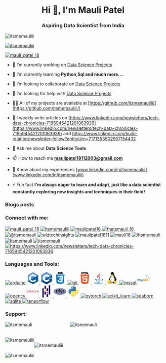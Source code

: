 <h1 align="center">Hi 👋, I'm Mauli Patel</h1>
<h3 align="center">Aspiring Data Scientist from India</h3>

<p align="left"> <img src="https://komarev.com/ghpvc/?username=itsmemauliii&label=Profile%20views&color=0e75b6&style=flat" alt="itsmemauliii" /> </p>

<p align="left"> <a href="https://github.com/ryo-ma/github-profile-trophy"><img src="https://github-profile-trophy.vercel.app/?username=itsmemauliii" alt="itsmemauliii" /></a> </p>

<p align="left"> <a href="https://twitter.com/mauli_patel_18" target="blank"><img src="https://img.shields.io/twitter/follow/mauli_patel_18?logo=twitter&style=for-the-badge" alt="mauli_patel_18" /></a> </p>

- 🔭 I’m currently working on [Data Science Projects](https://github.com/itsmemauliii/Data-Science-Projects)

- 🌱 I’m currently learning **Python,Sql and much more....**

- 👯 I’m looking to collaborate on [Data Science Projects](https://github.com/itsmemauliii/Data-Science-Projects)

- 🤝 I’m looking for help with [Data Science Projects](https://github.com/itsmemauliii/Data-Science-Projects)

- 👨‍💻 All of my projects are available at [https://github.com/itsmemauliii/](https://github.com/itsmemauliii/)

- 📝 I weekly write articles on [https://www.linkedin.com/newsletters/tech-data-chronicles-7165945421201063936](https://www.linkedin.com/newsletters/tech-data-chronicles-7165945421201063936) and  https://www.linkedin.com/build-relation/newsletter-follow?entityUrn=7171353502907154432
  
- 💬 Ask me about **Data Science Tools**

- 📫 How to reach me **maulipatel18112003@gmail.com**

- 📄 Know about my experiences [www.linkedin.com/in/itsmemauliii](www.linkedin.com/in/itsmemauliii)

- ⚡ Fun fact **I'm always eager to learn and adapt, just like a data scientist constantly exploring new insights and techniques in their field!**

### Blogs posts
<!-- BLOG-POST-LIST:START -->
<!-- BLOG-POST-LIST:END -->

<h3 align="left">Connect with me:</h3>
<p align="left">
<a href="https://twitter.com/mauli_patel_18" target="blank"><img align="center" src="https://raw.githubusercontent.com/rahuldkjain/github-profile-readme-generator/master/src/images/icons/Social/twitter.svg" alt="mauli_patel_18" height="30" width="40" /></a>
<a href="https://linkedin.com/in/itsmemauliii" target="blank"><img align="center" src="https://raw.githubusercontent.com/rahuldkjain/github-profile-readme-generator/master/src/images/icons/Social/linked-in-alt.svg" alt="itsmemauliii" height="30" width="40" /></a>
<a href="https://kaggle.com/maulipatel18" target="blank"><img align="center" src="https://raw.githubusercontent.com/rahuldkjain/github-profile-readme-generator/master/src/images/icons/Social/kaggle.svg" alt="maulipatel18" height="30" width="40" /></a>
<a href="https://instagram.com/future_data_sci_18" target="blank"><img align="center" src="https://raw.githubusercontent.com/rahuldkjain/github-profile-readme-generator/master/src/images/icons/Social/instagram.svg" alt="thatsmauli_18" height="30" width="40" /></a>
<a href="https://medium.com/@itsmemauli" target="blank"><img align="center" src="https://raw.githubusercontent.com/rahuldkjain/github-profile-readme-generator/master/src/images/icons/Social/medium.svg" alt="@itsmemauli" height="30" width="40" /></a>
<a href="https://www.youtube.com/c/wiztechinsights" target="blank"><img align="center" src="https://raw.githubusercontent.com/rahuldkjain/github-profile-readme-generator/master/src/images/icons/Social/youtube.svg" alt="wiztechinsights" height="30" width="40" /></a>
<a href="https://www.codechef.com/users/maulipatel1811" target="blank"><img align="center" src="https://cdn.jsdelivr.net/npm/simple-icons@3.1.0/icons/codechef.svg" alt="maulipatel1811" height="30" width="40" /></a>
<a href="https://www.hackerrank.com/mauli18" target="blank"><img align="center" src="https://raw.githubusercontent.com/rahuldkjain/github-profile-readme-generator/master/src/images/icons/Social/hackerrank.svg" alt="mauli18" height="30" width="40" /></a>
<a href="https://www.leetcode.com//itsmemauli" target="blank"><img align="center" src="https://raw.githubusercontent.com/rahuldkjain/github-profile-readme-generator/master/src/images/icons/Social/leet-code.svg" alt="/itsmemauli" height="30" width="40" /></a>
<a href="https://www.hackerearth.com/itsmemauli" target="blank"><img align="center" src="https://raw.githubusercontent.com/rahuldkjain/github-profile-readme-generator/master/src/images/icons/Social/hackerearth.svg" alt="itsmemauli" height="30" width="40" /></a>
<a href="https://auth.geeksforgeeks.org/user/itsmemauli" target="blank"><img align="center" src="https://raw.githubusercontent.com/rahuldkjain/github-profile-readme-generator/master/src/images/icons/Social/geeks-for-geeks.svg" alt="itsmemauli" height="30" width="40" /></a>
<a href="/https://www.linkedin.com/newsletters/tech-data-chronicles-7165945421201063936" target="blank"><img align="center" src="https://raw.githubusercontent.com/rahuldkjain/github-profile-readme-generator/master/src/images/icons/Social/rss.svg" alt="https://www.linkedin.com/newsletters/tech-data-chronicles-7165945421201063936" height="30" width="40" /></a>
</p>

<h3 align="left">Languages and Tools:</h3>
<p align="left"> <a href="https://www.arduino.cc/" target="_blank" rel="noreferrer"> <img src="https://cdn.worldvectorlogo.com/logos/arduino-1.svg" alt="arduino" width="40" height="40"/> </a> <a href="https://www.cprogramming.com/" target="_blank" rel="noreferrer"> <img src="https://raw.githubusercontent.com/devicons/devicon/master/icons/c/c-original.svg" alt="c" width="40" height="40"/> </a> <a href="https://www.w3schools.com/cpp/" target="_blank" rel="noreferrer"> <img src="https://raw.githubusercontent.com/devicons/devicon/master/icons/cplusplus/cplusplus-original.svg" alt="cplusplus" width="40" height="40"/> </a> <a href="https://www.w3schools.com/css/" target="_blank" rel="noreferrer"> <img src="https://raw.githubusercontent.com/devicons/devicon/master/icons/css3/css3-original-wordmark.svg" alt="css3" width="40" height="40"/> </a> <a href="https://git-scm.com/" target="_blank" rel="noreferrer"> <img src="https://www.vectorlogo.zone/logos/git-scm/git-scm-icon.svg" alt="git" width="40" height="40"/> </a> <a href="https://www.w3.org/html/" target="_blank" rel="noreferrer"> <img src="https://raw.githubusercontent.com/devicons/devicon/master/icons/html5/html5-original-wordmark.svg" alt="html5" width="40" height="40"/> </a> <a href="https://www.java.com" target="_blank" rel="noreferrer"> <img src="https://raw.githubusercontent.com/devicons/devicon/master/icons/java/java-original.svg" alt="java" width="40" height="40"/> </a> <a href="https://www.linux.org/" target="_blank" rel="noreferrer"> <img src="https://raw.githubusercontent.com/devicons/devicon/master/icons/linux/linux-original.svg" alt="linux" width="40" height="40"/> </a> <a href="https://www.microsoft.com/en-us/sql-server" target="_blank" rel="noreferrer"> <img src="https://www.svgrepo.com/show/303229/microsoft-sql-server-logo.svg" alt="mssql" width="40" height="40"/> </a> <a href="https://www.mysql.com/" target="_blank" rel="noreferrer"> <img src="https://raw.githubusercontent.com/devicons/devicon/master/icons/mysql/mysql-original-wordmark.svg" alt="mysql" width="40" height="40"/> </a> <a href="https://opencv.org/" target="_blank" rel="noreferrer"> <img src="https://www.vectorlogo.zone/logos/opencv/opencv-icon.svg" alt="opencv" width="40" height="40"/> </a> <a href="https://www.oracle.com/" target="_blank" rel="noreferrer"> <img src="https://raw.githubusercontent.com/devicons/devicon/master/icons/oracle/oracle-original.svg" alt="oracle" width="40" height="40"/> </a> <a href="https://pandas.pydata.org/" target="_blank" rel="noreferrer"> <img src="https://raw.githubusercontent.com/devicons/devicon/2ae2a900d2f041da66e950e4d48052658d850630/icons/pandas/pandas-original.svg" alt="pandas" width="40" height="40"/> </a> <a href="https://www.php.net" target="_blank" rel="noreferrer"> <img src="https://raw.githubusercontent.com/devicons/devicon/master/icons/php/php-original.svg" alt="php" width="40" height="40"/> </a> <a href="https://www.python.org" target="_blank" rel="noreferrer"> <img src="https://raw.githubusercontent.com/devicons/devicon/master/icons/python/python-original.svg" alt="python" width="40" height="40"/> </a> <a href="https://pytorch.org/" target="_blank" rel="noreferrer"> <img src="https://www.vectorlogo.zone/logos/pytorch/pytorch-icon.svg" alt="pytorch" width="40" height="40"/> </a> <a href="https://scikit-learn.org/" target="_blank" rel="noreferrer"> <img src="https://upload.wikimedia.org/wikipedia/commons/0/05/Scikit_learn_logo_small.svg" alt="scikit_learn" width="40" height="40"/> </a> <a href="https://seaborn.pydata.org/" target="_blank" rel="noreferrer"> <img src="https://seaborn.pydata.org/_images/logo-mark-lightbg.svg" alt="seaborn" width="40" height="40"/> </a> <a href="https://www.sqlite.org/" target="_blank" rel="noreferrer"> <img src="https://www.vectorlogo.zone/logos/sqlite/sqlite-icon.svg" alt="sqlite" width="40" height="40"/> </a> <a href="https://www.tensorflow.org" target="_blank" rel="noreferrer"> <img src="https://www.vectorlogo.zone/logos/tensorflow/tensorflow-icon.svg" alt="tensorflow" width="40" height="40"/> </a> </p>

<h3 align="left">Support:</h3>
<p><a href="https://www.buymeacoffee.com/itsmemauli"> <img align="left" src="https://cdn.buymeacoffee.com/buttons/v2/default-yellow.png" height="50" width="210" alt="itsmemauli" /></a><a href="https://ko-fi.com/itsmemauli"> <img align="left" src="https://cdn.ko-fi.com/cdn/kofi3.png?v=3" height="50" width="210" alt="itsmemauli" /></a></p><br><br>

<p><img align="left" src="https://github-readme-stats.vercel.app/api/top-langs?username=itsmemauliii&show_icons=true&locale=en&layout=compact" alt="itsmemauliii" /></p>

<p>&nbsp;<img align="center" src="https://github-readme-stats.vercel.app/api?username=itsmemauliii&show_icons=true&locale=en" alt="itsmemauliii" /></p>

<p><img align="center" src="https://github-readme-streak-stats.herokuapp.com/?user=itsmemauliii&" alt="itsmemauliii" /></p>
